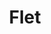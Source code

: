---
codehost: https://github.com/https://github.com/flet-dev/flet
logohandle: fletdev
sort: flet
title: Flet
website: https://flet.dev/
---